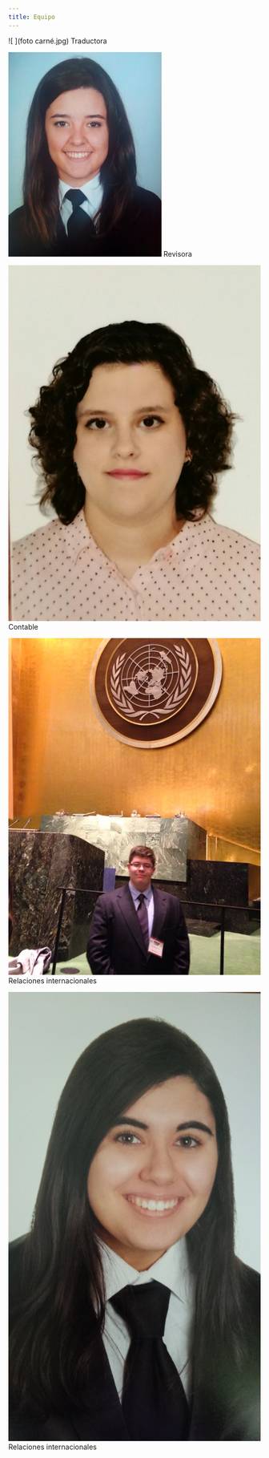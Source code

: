 ```yaml
---
title: Equipo
---
```


                                                                                                

 ![ ](foto carné.jpg)   Traductora                                 
 
 
![ ](virginia.jpg)    Revisora


![ ](Fotografía_Elena.jpeg) Contable









![ ](11083630_926155390751287_3063006943886712191_n.jpg) Relaciones internacionales

![ ](20140718_124722.jpg) Relaciones internacionales

<style>
 .content .container img {
    width: 10em;
    /*float: left;*/
    margin-right: 1em;
 }
</style>









